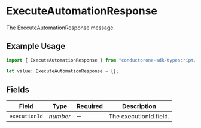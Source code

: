 # ExecuteAutomationResponse

The ExecuteAutomationResponse message.

## Example Usage

```typescript
import { ExecuteAutomationResponse } from "conductorone-sdk-typescript/sdk/models/shared";

let value: ExecuteAutomationResponse = {};
```

## Fields

| Field                  | Type                   | Required               | Description            |
| ---------------------- | ---------------------- | ---------------------- | ---------------------- |
| `executionId`          | *number*               | :heavy_minus_sign:     | The executionId field. |